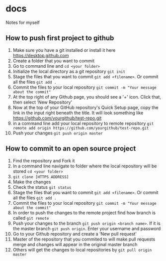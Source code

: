 # docs
Notes for myself
## How to push first project to github
1. Make sure you have a git installed or install it here https://desktop.github.com
2. Create a folder that you want to commit
3. Go to command line and `cd <your folder>` 
4. Initialize the local directory as a git repository `git init`
5. Stage the files that you want to commit `git add <filename>`. Or commit all the files `git add .`
6. Commit the files to your local repository `git commit -m "Your message about the commit"`
7. At the top right of any Github page, you should see a '+' icon. Click that, then select 'New Repository'
8. Now at the top of your GitHub repository's Quick Setup page, copy the link in the input right beneath the title. 
It will look something like https://github.com/yourgithub/test-repo.git
9. in a command line add your local repository to remote repository `git remote add origin https://github.com/yourgithub/test-repo.git`
10. Push your changes `git push origin master`

## How to commit to an open source project
1. Find the repository and Fork it
2. In a command line navigate to folder where the local repository will be stored `cd <your folder>`
3. `git clone [HTTPS ADDRESS]`
4. Make the changes
5. Check the status `git status`
6. Stage the files that you want to commit `git add <filename>`. Or commit all the files `git add .`
7. Commit the files to your local repository `git commit -m "Your message about the commit"`
8. In order to push the changes to the remote project find how branch is called `git remote`
9. Push your changes to the branch `git push origin <branch name>`. If it is the master branch `git push origin`. Enter your username and password
10. Go to your Github repository and create a 'New pull request'
11. Master of the repository that you commited to will make pull requests merge and changes will appear in the original master branch
12. Others will get the changes to local repositories by `git pull origin master`
